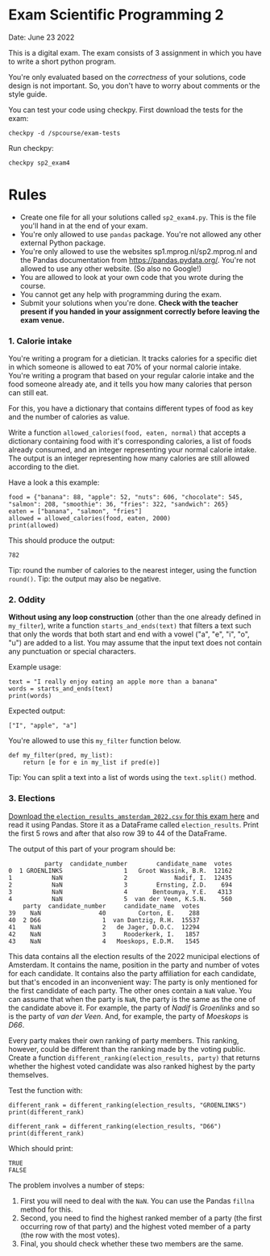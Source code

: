 # Exam Scientific Programming 2

Date: June 23 2022

This is a digital exam. The exam consists of 3 assignment in which you have to write a short python program.

You're only evaluated based on the _correctness_ of your solutions, code design is not important. So, you don't have to worry about comments or the style guide.

You can test your code using checkpy. First download the tests for the exam:

    checkpy -d /spcourse/exam-tests

Run checkpy:

    checkpy sp2_exam4

# Rules

- Create one file for all your solutions called `sp2_exam4.py`. This is the file you'll hand in at the end of your exam.
- You're only allowed to use `pandas` package. You're not allowed any other external Python package.
- You're only allowed to use the websites sp1.mprog.nl/sp2.mprog.nl and the Pandas documentation from https://pandas.pydata.org/. You're not allowed to use any other website. (So also no Google!)
- You are allowed to look at your own code that you wrote during the course.
- You cannot get any help with programming during the exam.
- Submit your solutions when you're done. **Check with the teacher present if you handed in your assignment correctly before leaving the exam venue.**

### 1. Calorie intake

You're writing a program for a dietician. It tracks calories for a specific diet in which someone is allowed to eat 70% of your normal calorie intake. You're writing a program that based on your regular calorie intake and the food someone already ate, and it tells you how many calories that person can still eat.

For this, you have a dictionary that contains different types of food as key and the number of calories as value.

Write a function `allowed_calories(food, eaten, normal)` that accepts a dictionary containing food with it's corresponding calories, a list of foods already consumed, and an integer representing your normal calorie intake. The output is an integer representing how many calories are still allowed according to the diet.

Have a look a this example:

    food = {"banana": 88, "apple": 52, "nuts": 606, "chocolate": 545, "salmon": 208, "smoothie": 36, "fries": 322, "sandwich": 265}
    eaten = ["banana", "salmon", "fries"]
    allowed = allowed_calories(food, eaten, 2000)
    print(allowed)

This should produce the output:

    782

Tip: round the number of calories to the nearest integer, using the function `round()`.
Tip: the output may also be negative.


### 2. Oddity

**Without using any loop construction** (other than the one already defined in `my_filter`), write a function `starts_and_ends(text)` that filters a text such that only the words that both start and end with a vowel ("a", "e", "i", "o", "u") are added to a list.
You may assume that the input text does not contain any punctuation or special characters.

Example usage:

    text = "I really enjoy eating an apple more than a banana"
    words = starts_and_ends(text)
    print(words)

Expected output:

    ["I", "apple", "a"]

You're allowed to use this `my_filter` function below.

    def my_filter(pred, my_list):
        return [e for e in my_list if pred(e)]

Tip: You can split a text into a list of words using the `text.split()` method.


### 3. Elections

[Download the `election_results_amsterdam_2022.csv` for this exam here](election_results_amsterdam_2022.csv) and read it using Pandas. Store it as a DataFrame called `election_results`. Print the first 5 rows  and after that also row 39 to 44 of the DataFrame.

The output of this part of your program should be:

              party  candidate_number        candidate_name  votes
    0  1 GROENLINKS                 1   Groot Wassink, B.R.  12162
    1           NaN                 2             Nadif, I.  12435
    2           NaN                 3        Ernsting, Z.D.    694
    3           NaN                 4       Bentoumya, Y.E.   4313
    4           NaN                 5  van der Veen, K.S.N.    560
        party  candidate_number     candidate_name  votes
    39    NaN                40         Corton, E.    288
    40  2 D66                 1  van Dantzig, R.H.  15537
    41    NaN                 2   de Jager, D.O.C.  12294
    42    NaN                 3     Rooderkerk, I.   1857
    43    NaN                 4   Moeskops, E.D.M.   1545

This data contains all the election results of the 2022 municipal elections of Amsterdam. It contains the name, position in the party and number of votes for each candidate. It contains also the party affiliation for each candidate, but that's encoded in an inconvenient way: The party is only mentioned for the first candidate of each party. The other ones contain a `NaN` value. You can assume that when the party is `NaN`, the party is the same as the one of the candidate above it. For example, the party of _Nadif_ is _Groenlinks_ and so is the party of _van der Veen_. And, for example, the party of _Moeskops_ is _D66_.

Every party makes their own ranking of party members. This ranking, however, could be different than the ranking made by the voting public.
Create a function `different_ranking(election_results, party)` that returns whether the highest voted candidate was also ranked highest by the party themselves.

Test the function with:

    different_rank = different_ranking(election_results, "GROENLINKS")
    print(different_rank)

    different_rank = different_ranking(election_results, "D66")
    print(different_rank)

Which should print:

    TRUE
    FALSE

The problem involves a number of steps:
1. First you will need to deal with the `NaN`. You can use the Pandas `fillna` method for this.
2. Second, you need to find the highest ranked member of a party (the first occurring row of that party) and the highest voted member of a party (the row with the most votes).
3. Final, you should check whether these two members are the same.
